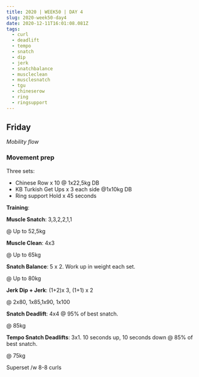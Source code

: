```yaml
---
title: 2020 | WEEK50 | DAY 4
slug: 2020-week50-day4
date: 2020-12-11T16:01:08.081Z
tags:
  - curl
  - deadlift
  - tempo
  - snatch
  - dip
  - jerk
  - snatchbalance
  - muscleclean
  - musclesnatch
  - tgu
  - chineserow
  - ring
  - ringsupport
---
```

## Friday

*Mobility flow*

### Movement prep

Three sets:

* Chinese Row x 10 @ 1x22,5kg DB
* KB Turkish Get Ups x 3 each side @1x10kg DB
* Ring support Hold x 45 seconds

**Training**:

**Muscle Snatch**: 3,3,2,2,1,1

@ Up to 52,5kg

**Muscle Clean**: 4x3

@ Up to 65kg

**Snatch Balance**: 5 x 2. Work up in weight each set.

@ Up to 80kg

**Jerk Dip + Jerk**: (1+2)x 3, (1+1) x 2

@ 2x80, 1x85,1x90, 1x100

**Snatch Deadlift**: 4x4 @ 95% of best snatch.

@ 85kg

**Tempo Snatch Deadlifts**: 3x1. 10 seconds up, 10 seconds down @ 85% of best snatch.

@ 75kg

Superset /w 8-8 curls